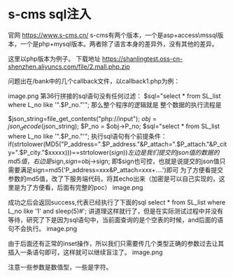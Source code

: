 # s-cms sql注入
官网 https://www.s-cms.cn/
s-cms有两个版本，一个是asp+access\mssql版本，一个是php+mysql版本。两者除了语言本身的差异外，没有其他的差异。

这里以php版本为例子。
下载地址 https://shanlingtest.oss-cn-shenzhen.aliyuncs.com/file/2.mall.php.zip

问题出在/bank中的几个callback文件，以callback1.php为例：


image.png
第36行拼接的sql语句没有任何过滤：
$sql="select * from SL_list where L_no like '".$P_no."'";
那么整个程序的逻辑就是
整个数据的执行流程是

$json_string=file_get_contents("php://input");
$obj=json_decode($json_string);
$P_no = $obj->P_no;
$sql="select * from SL_list where L_no like '".$P_no."'";
执行sql语句有个前提条件：
if(strtolower(MD5("P_address=".$P_address."&P_attach=".$P_attach."&P_city=".$P_city."$xxxxx)))==strtolower($sign))
左边是我们提交的json值的数据的md5值，右边是$sign,$sign =$obj->sign;
即$sign也可控，也就是说提交的json值只需要满足sign=md5('P_address=xxx&P_attach=xxx+....')即可
为了方便看提交参数的md5值，改了下服务端代码，将其echo出来（加密是可以自己实现的，这里是为了方便看，后面有完整的poc）
image.png

成功之后会返回success,代表已经执行了下面的sql
select * from SL_list where L_no like '1' and sleep(5)#';
讲道理这样就行了，但是在实际测试过程中并没有等待，研究了下是因为sql语句中，当前面查询的是个空表的时候，and后面的语句不会执行。
image.png

由于后面还有正常的inset操作，所以我们只需要传几个类型正确的参数过去让其插入一条语句即可，这样就可以继续盲注了。
image.png

注意一些参数是数值型，一些是字符。
